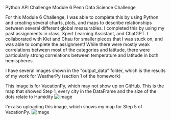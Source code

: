 Python API Challenge 
Module 6 Penn Data Science Challenge 

For this Module 6 Challenge, I was able to complete this by using Python and creating several charts, plots, and maps to describe relationships between several different global measurables. I completed this by using my past assignments in class, Xpert Learning Assistant, and ChatGPT. I collaborated with Kiet and Chau for smaller pieces that I was stuck on, and was able to complete the assignment! While there were mostly weak correlations between most of the categories and latitude, there were particularly strong correlations between temperature and latitude in both hemispheres. 

I have several images shown in the "output_data" folder, which is the results of my work for WeatherPy (section 1 of the homework)

This image is for VacationPy, which may not show up on GitHub. This is the map that showed Step 1, every city in the DataFrame and the size of the dots relate to Humidity
![image](https://github.com/juliusb643/python-api-challenge/assets/153868865/7e06da34-e72b-4882-b9dc-de175f9f40cb)

I'm also uploading this image, which shows my map for Step 5 of VacationPy.
![image](https://github.com/juliusb643/python-api-challenge/assets/153868865/566a06eb-c203-4d42-813e-55931ce5f05f)
